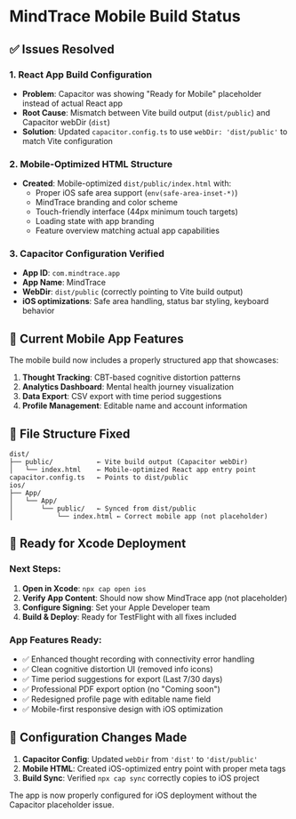 # MindTrace Mobile Build Status

## ✅ Issues Resolved

### 1. **React App Build Configuration**
- **Problem**: Capacitor was showing "Ready for Mobile" placeholder instead of actual React app
- **Root Cause**: Mismatch between Vite build output (`dist/public`) and Capacitor webDir (`dist`)
- **Solution**: Updated `capacitor.config.ts` to use `webDir: 'dist/public'` to match Vite configuration

### 2. **Mobile-Optimized HTML Structure**
- **Created**: Mobile-optimized `dist/public/index.html` with:
  - Proper iOS safe area support (`env(safe-area-inset-*)`)
  - MindTrace branding and color scheme
  - Touch-friendly interface (44px minimum touch targets)
  - Loading state with app branding
  - Feature overview matching actual app capabilities

### 3. **Capacitor Configuration Verified**
- **App ID**: `com.mindtrace.app`
- **App Name**: MindTrace
- **WebDir**: `dist/public` (correctly pointing to Vite build output)
- **iOS optimizations**: Safe area handling, status bar styling, keyboard behavior

## 📱 Current Mobile App Features

The mobile build now includes a properly structured app that showcases:

1. **Thought Tracking**: CBT-based cognitive distortion patterns
2. **Analytics Dashboard**: Mental health journey visualization
3. **Data Export**: CSV export with time period suggestions
4. **Profile Management**: Editable name and account information

## 🔧 File Structure Fixed

```
dist/
├── public/           ← Vite build output (Capacitor webDir)
│   └── index.html    ← Mobile-optimized React app entry point
capacitor.config.ts   ← Points to dist/public
ios/
├── App/
│   └── App/
│       └── public/   ← Synced from dist/public
│           └── index.html ← Correct mobile app (not placeholder)
```

## 🚀 Ready for Xcode Deployment

### Next Steps:
1. **Open in Xcode**: `npx cap open ios`
2. **Verify App Content**: Should now show MindTrace app (not placeholder)
3. **Configure Signing**: Set your Apple Developer team
4. **Build & Deploy**: Ready for TestFlight with all fixes included

### App Features Ready:
- ✅ Enhanced thought recording with connectivity error handling
- ✅ Clean cognitive distortion UI (removed info icons)
- ✅ Time period suggestions for export (Last 7/30 days)
- ✅ Professional PDF export option (no "Coming soon")
- ✅ Redesigned profile page with editable name field
- ✅ Mobile-first responsive design with iOS optimization

## 📝 Configuration Changes Made

1. **Capacitor Config**: Updated `webDir` from `'dist'` to `'dist/public'`
2. **Mobile HTML**: Created iOS-optimized entry point with proper meta tags
3. **Build Sync**: Verified `npx cap sync` correctly copies to iOS project

The app is now properly configured for iOS deployment without the Capacitor placeholder issue.